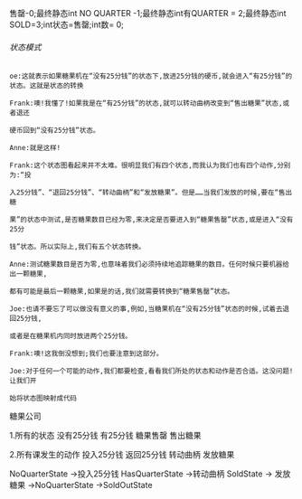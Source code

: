 售罄-0;最终静态int NO QUARTER -1;最终静态int有QUARTER = 2;最终静态int SOLD=3;int状态=售罄;int数= 0;


###### 状态模式

```
oe:这就表示如果糖果机在“没有25分钱”的状态下,放进25分钱的硬币,就会进入“有25分钱”的状态。这就是状态的转换

Frank:噢!我懂了!如果我是在“有25分钱”的状态,就可以转动曲柄改变到“售出糖果”状态,或者退还

硬币回到“没有25分钱”状态。

Anne:就是这样!

Frank:这个状态图看起来并不太难。很明显我们有四个状态,而我认为我们也有四个动作,分别为:“投

入25分钱”、“退回25分钱”、“转动曲柄”和“发放糖果”。但是……当我们发放的时候,要在“售出糖

果”的状态中测试,是否糖果数目已经为零,来决定是否要进入到“糖果售罄”状态,或是进入“没有25分

钱”状态。所以实际上,我们有五个状态转换。

Anne:测试糖果数目是否为零,也意味着我们必须持续地追踪糖果的数目。任何时候只要机器给出一颗糖果,

都有可能是最后一颗糖果,如果是的话,我们就需要转换到“糖果售罄”状态。

Joe:也请不要忘了可以做没有意义的事,例如,当糖果机在“没有25分钱”状态的时候,试着去退回25分钱,

或者是在糖果机内同时放进两个25分钱。

Frank:噢!这我倒没想到;我们也要注意到这部分。

Joe:对于任何一个可能的动作,我们都要检查,看看我们所处的状态和动作是否合适。这没问题!让我们开

始将状态图映射成代码
```

糖果公司


1.所有的状态
    没有25分钱
    有25分钱
    糖果售罄
    售出糖果

2.所有课发生的动作
    投入25分钱
    返回25分钱
    转动曲柄
    发放糖果


NoQuarterState ->投入25分钱
HasQuarterState ->转动曲柄
SoldState -> 发放糖果
                ->NoQuarterState
                ->SoldOutState

